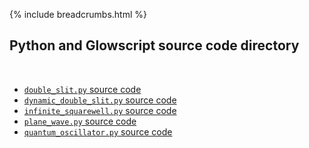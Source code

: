 {% include breadcrumbs.html %}

## Python and Glowscript source code directory
<div class="header_line"><br/></div>

- [`double_slit.py` source code](double_slit.py)
- [`dynamic_double_slit.py` source code](dynamic_double_slit.py)
- [`infinite_squarewell.py` source code](infinite_squarewell.py)
- [`plane_wave.py` source code](plane_wave.py)
- [`quantum_oscillator.py` source code](quantum_oscillator.py)


